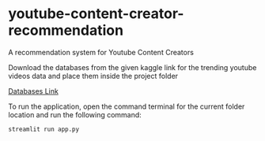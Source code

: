 # youtube-content-creator-recommendation
A recommendation system for Youtube Content Creators

Download the databases from the given kaggle link for the trending youtube videos data and place them inside the project folder

[Databases Link](https://www.kaggle.com/datasets/datasnaek/youtube-new)

To run the application, open the command terminal for the current folder location and run the following command:
```
streamlit run app.py
```
